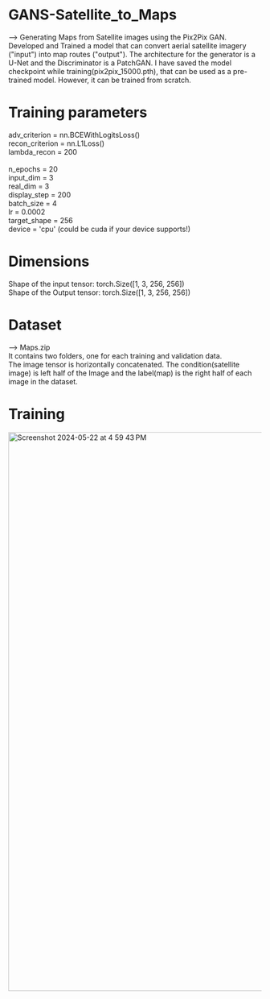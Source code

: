 # GANS-Satellite_to_Maps
--> Generating Maps from Satellite images using the Pix2Pix GAN. <br/>
Developed and Trained a model that can convert aerial satellite imagery ("input") into map routes ("output"). The architecture for the generator is a U-Net and the Discriminator is a PatchGAN. I have saved the model checkpoint while training(pix2pix_15000.pth), that can be used as a pre-trained model. However, it can be trained from scratch.

# Training parameters
adv_criterion = nn.BCEWithLogitsLoss() <br/>
recon_criterion = nn.L1Loss() <br/>
lambda_recon = 200 <br/>
<br/>
n_epochs = 20 <br/>
input_dim = 3 <br/>
real_dim = 3 <br/>
display_step = 200 <br/>
batch_size = 4 <br/>
lr = 0.0002 <br/>
target_shape = 256 <br/>
device = 'cpu' (could be cuda if your device supports!) <br/>

# Dimensions
Shape of the input tensor: torch.Size([1, 3, 256, 256]) <br/>
Shape of the Output tensor: torch.Size([1, 3, 256, 256])

# Dataset
--> Maps.zip <br/>
It contains two folders, one for each training and validation data. <br/>
The image tensor is horizontally concatenated. The condition(satellite image) is left half of the Image and the label(map) is the right half of each image in the dataset.

# Training
<img width="1110" alt="Screenshot 2024-05-22 at 4 59 43 PM" src="https://github.com/jatin67singh/GANS-Satellite_to_Maps/assets/57382628/b8a4885a-39ef-47f5-a991-5c678f035aa7">


